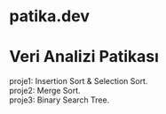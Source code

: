 # patika.dev 
# Veri Analizi Patikası

proje1: Insertion Sort & Selection Sort. <br>
proje2: Merge Sort. <br>
proje3: Binary Search Tree.
